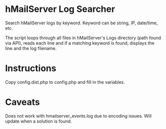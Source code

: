 # hMailServer Log Searcher
 Search hMailServer logs by keyword. Keyword can be string, IP, date/time, etc.

 The script loops through all files in hMailServer's Logs directory (path found via API), reads each line and if a matching keyword is found, displays the line and the log filename. 

# Instructions
 Copy config.dist.php to config.php and fill in the variables.

# Caveats
 Does not work with hmailserver_events.log due to encoding issues. Will update when a solution is found. 